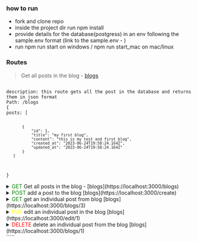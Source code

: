 ### how to run

- fork and clone repo
- inside the project dir run npm install
- provide details for the database(postgress) in an env following the sample.env format (link to the sample.env - )
- run npm run start on windows / npm run start_mac on mac/linux

### Routes

> Get all posts in the blog - [blogs](https://localhost:3000/blogs)

<code>
description: this route gets all the post in the database and returns them in json format
Path: /blogs
{
posts: [

           {
               "id": 1,
               "title": "my first blog",
               "content": "this is my test and first blog",
               "created_at": "2023-06-24T19:58:24.164Z",
               "updated_at": "2023-06-24T19:58:24.164Z"
           }
       ]

}
</code>

<details>
<summary>
<font color="green">GET</font>
Get all posts in the blog - [blogs](https://localhost:3000/blogs)</summary>

description: this route gets all the post in the database and returns them in json format
Path: /blogs

`{
       "posts": [
           {
               "id": 1,
               "title": "my first blog",
               "content": "this is my test and first blog",
               "created_at": "2023-06-24T19:58:24.164Z",
               "updated_at": "2023-06-24T19:58:24.164Z"
           }
       ]
   }`

</details>

<details>
<summary>
<font color="green">POST</font>
add a post to the blog [blogs](https://localhost:3000/create)</summary>

description: this route creates a new post with the following details - title, content, created_at, updated_at
Path: /create

`{
"post": {
"id": 6,
"title": "this is the 6th post",
"content": "this is my test and 6th post blog",
"created_at": "2023-06-24T19:58:24.164Z",
"updated_at": "2023-06-24T19:58:24.164Z"
}

}`

</details>

<details>
<summary>
<font color="green">GET</font>
get an individual post from blog [blogs](https://localhost:3000/blogs/3)</summary>

description: this route takes an id as a parameter and returns the post that the id belongs to
Path: /blogs/:blogId

`{
       "post": {
               "id": 3,
               "title": "my first blog",
               "content": "this is my test and first blog",
               "created_at": "2023-06-24T19:58:24.164Z",
               "updated_at": "2023-06-24T19:58:24.164Z"
           }
   }`

</details>

<details>
<summary>
<font color="yellow">PUT</font>
edit an individual post in the blog [blogs](https://localhost:3000/edit/1)</summary>

description: this route edits the post with the specific id passed in
Path: /edit/:blogId

`{
       "updatedPost": {
               "id": 1,
               "title": "edited first blog",
               "content": "this is my test and first blog -edited",
               "created_at": "2023-06-24T19:58:24.164Z",
               "updated_at": "2023-06-24T19:58:24.164Z"
           }
   }`

</details>

<details>
<summary>
<font color="red">DELETE</font>
delete an individual post from the blog [blogs](https://localhost:3000/blogs/1)</summary>

description: this route deltes the post with the specific id passed in
Path: /blogs/:blogId
status: 204

</details>
`````
